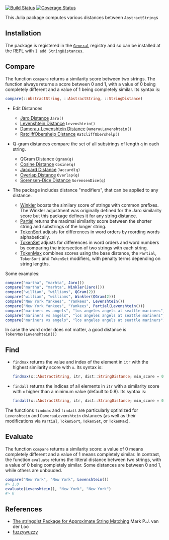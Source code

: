 [![Build Status](https://travis-ci.org/matthieugomez/StringDistances.jl.svg?branch=master)](https://travis-ci.org/matthieugomez/StringDistances.jl)
[![Coverage Status](https://coveralls.io/repos/matthieugomez/StringDistances.jl/badge.svg?branch=master)](https://coveralls.io/r/matthieugomez/StringDistances.jl?branch=master)

This Julia package computes various distances between `AbstractString`s

## Installation
The package is registered in the [`General`](https://github.com/JuliaRegistries/General) registry and so can be installed at the REPL with `] add StringDistances`.

## Compare
The function `compare` returns a similarity score between two strings. The function always returns a score between 0 and 1, with a value of 0 being completely different and a value of 1 being completely similar. Its syntax is:

```julia
compare(::AbstractString, ::AbstractString, ::StringDistance)
```

- Edit Distances
	- [Jaro Distance](https://en.wikipedia.org/wiki/Jaro%E2%80%93Winkler_distance) `Jaro()`
	- [Levenshtein Distance](https://en.wikipedia.org/wiki/Levenshtein_distance) `Levenshtein()`
	- [Damerau-Levenshtein Distance](https://en.wikipedia.org/wiki/Damerau%E2%80%93Levenshtein_distance) `DamerauLevenshtein()`
	- [RatcliffObershelp Distance](https://xlinux.nist.gov/dads/HTML/ratcliffObershelp.html) `RatcliffObershelp()`
- Q-gram distances compare the set of all substrings of length `q` in each string.
	- QGram Distance `Qgram(q)`
	- [Cosine Distance](https://en.wikipedia.org/wiki/Cosine_similarity) `Cosine(q)`
	- [Jaccard Distance](https://en.wikipedia.org/wiki/Jaccard_index) `Jaccard(q)`
	- [Overlap Distance](https://en.wikipedia.org/wiki/Overlap_coefficient) `Overlap(q)`
	- [Sorensen-Dice Distance](https://en.wikipedia.org/wiki/S%C3%B8rensen%E2%80%93Dice_coefficient) `SorensenDice(q)`

- The package includes distance "modifiers", that can be applied to any distance.

	- [Winkler](https://en.wikipedia.org/wiki/Jaro%E2%80%93Winkler_distance) boosts the similary score of strings with common prefixes.  The Winkler adjustment was originally defined for the Jaro similarity score but this package defines it for any string distance.
	- [Partial](http://chairnerd.seatgeek.com/fuzzywuzzy-fuzzy-string-matching-in-python/) returns the maximal similarity score between the shorter string and substrings of the longer string.
	- [TokenSort](http://chairnerd.seatgeek.com/fuzzywuzzy-fuzzy-string-matching-in-python/) adjusts for differences in word orders by reording words alphabetically. 
	- [TokenSet](http://chairnerd.seatgeek.com/fuzzywuzzy-fuzzy-string-matching-in-python/) adjusts for differences in word orders and word numbers by comparing the intersection of two strings with each string.
	- [TokenMax](http://chairnerd.seatgeek.com/fuzzywuzzy-fuzzy-string-matching-in-python/) combines scores using the base distance, the `Partial`, `TokenSort` and `TokenSet` modifiers, with penalty terms depending on string lengths.

Some examples:
```julia
compare("martha", "marhta", Jaro())
compare("martha", "marhta", Winkler(Jaro()))
compare("william", "williams", QGram(2))
compare("william", "williams", Winkler(QGram(2)))
compare("New York Yankees", "Yankees", Levenshtein())
compare("New York Yankees", "Yankees", Partial(Levenshtein()))
compare("mariners vs angels", "los angeles angels at seattle mariners", Jaro())
compare("mariners vs angels", "los angeles angels at seattle mariners", TokenSet(Jaro()))
compare("mariners vs angels", "los angeles angels at seattle mariners", TokenMax(RatcliffObershelp()))
```

In case the word order does not matter, a good distance is `TokenMax(Levenshtein())`

## Find
- `findmax` returns the value and index of the element in `itr` with the highest similarity score with `x`. Its syntax is:
	```julia
	findmax(x::AbstractString, itr, dist::StringDistance; min_score = 0.0)
	```

- `findall` returns the indices of all elements in `itr` with a similarity score with `x` higher than a minimum value (default to 0.8). Its syntax is:
	```julia
	findall(x::AbstractString, itr, dist::StringDistance; min_score = 0.8)
	```

The functions `findmax` and `findall` are particularly optimized for `Levenshtein` and `DamerauLevenshtein` distances (as well as their modifications via `Partial`, `TokenSort`, `TokenSet`, or `TokenMax`).

## Evaluate
The function `compare` returns a similarity score: a value of 0 means completely different and a value of 1 means completely similar. In contrast, the function `evaluate` returns the litteral distance between two strings, with a value of 0 being completely similar. Some distances are between 0 and 1, while others are unbouded.

```julia
compare("New York", "New York", Levenshtein())
#> 1.0
evaluate(Levenshtein(), "New York", "New York")
#> 0
```

## References
- [The stringdist Package for Approximate String Matching](https://journal.r-project.org/archive/2014-1/loo.pdf) Mark P.J. van der Loo
- [fuzzywuzzy](http://chairnerd.seatgeek.com/fuzzywuzzy-fuzzy-string-matching-in-python/)


